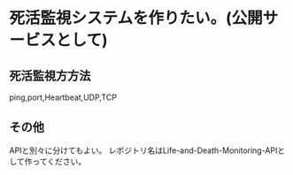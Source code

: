 # 死活監視システムを作りたい。(公開サービスとして)

## 死活監視方方法
ping,port,Heartbeat,UDP,TCP

## その他
APIと別々に分けてもよい。
レポジトリ名はLife-and-Death-Monitoring-APIとして作ってください。

